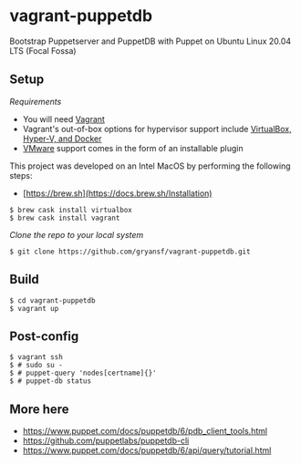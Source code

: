 # vagrant-puppetdb
Bootstrap Puppetserver and PuppetDB with Puppet on Ubuntu Linux 20.04 LTS (Focal Fossa)

Setup
-----
*Requirements*
- You will need [Vagrant](https://developer.hashicorp.com/vagrant/docs/installation)
- Vagrant's out-of-box options for hypervisor support include [VirtualBox, Hyper-V, and Docker](https://developer.hashicorp.com/vagrant/docs/providers) 
- [VMware](https://developer.hashicorp.com/vagrant/docs/providers/vmware/vagrant-vmware-utility) support comes in the form of an installable plugin

This project was developed on an Intel MacOS by performing the following steps:
- [https://brew.sh](https://docs.brew.sh/Installation)
```
$ brew cask install virtualbox
$ brew cask install vagrant
```

*Clone the repo to your local system*
```
$ git clone https://github.com/gryansf/vagrant-puppetdb.git
```

Build
-------
```
$ cd vagrant-puppetdb
$ vagrant up
```

Post-config
-----------------
```
$ vagrant ssh
$ # sudo su -
$ # puppet-query 'nodes[certname]{}'
$ # puppet-db status
```

More here
---------
- https://www.puppet.com/docs/puppetdb/6/pdb_client_tools.html
- https://github.com/puppetlabs/puppetdb-cli
- https://www.puppet.com/docs/puppetdb/6/api/query/tutorial.html
